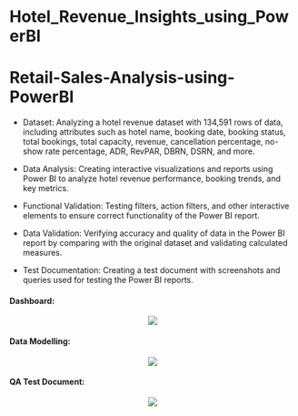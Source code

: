 # Hotel_Revenue_Insights_using_PowerBI

# Retail-Sales-Analysis-using-PowerBI

- Dataset: Analyzing a hotel revenue dataset with 134,591 rows of data, including attributes such as hotel name, booking date, booking status, total bookings, total capacity, revenue, cancellation percentage, no-show rate percentage, ADR, RevPAR, DBRN, DSRN, and more.

- Data Analysis: Creating interactive visualizations and reports using Power BI to analyze hotel revenue performance, booking trends, and key metrics.

- Functional Validation: Testing filters, action filters, and other interactive elements to ensure correct functionality of the Power BI report.

- Data Validation: Verifying accuracy and quality of data in the Power BI report by comparing with the original dataset and validating calculated measures.

- Test Documentation: Creating a test document with screenshots and queries used for testing the Power BI reports.


#### Dashboard:

<p align="center"><img src='https://i.postimg.cc/W4K8wQLn/HD.png'><p align="center">


#### Data Modelling:

<p align="center"><img src='https://i.postimg.cc/4NNcnBjN/DM.png'><p align="center">

#### QA Test Document:

<p align="center"><img src='https://i.postimg.cc/cCYTkTMn/Test-Doc.png'><p align="center">
